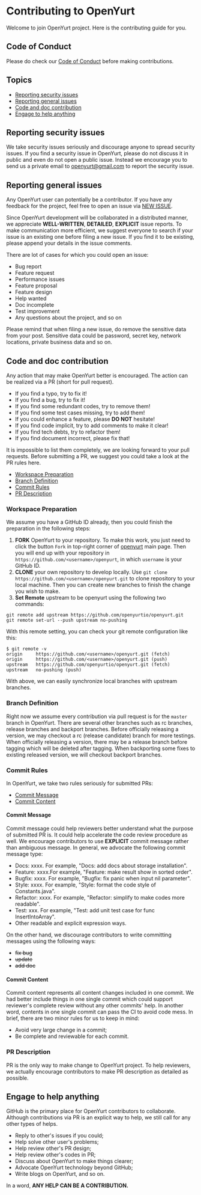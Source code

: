 # Contributing to OpenYurt

Welcome to join OpenYurt project. Here is the contributing guide for you.

## Code of Conduct

Please do check our [Code of Conduct](CODE_OF_CONDUCT.md) before making contributions.


## Topics

* [Reporting security issues](#reporting-security-issues)
* [Reporting general issues](#reporting-general-issues)
* [Code and doc contribution](#code-and-doc-contribution)
* [Engage to help anything](#engage-to-help-anything)

## Reporting security issues

We take security issues seriously and discourage anyone to spread security issues. If you find a security issue in OpenYurt, please do not discuss it in public and even do not open a public issue. Instead we encourage you to send us a private email to  [openyurt@gmail.com](mailto:openyurt@gmail.com) to report the security issue.

## Reporting general issues

Any OpenYurt user can potentially be a contributor. If you have any feedback for the project, feel free to open an issue via [NEW ISSUE](https://github.com/openyurtio/openyurt/issues/new).

Since OpenYurt development will be collaborated in a distributed manner, we appreciate **WELL-WRITTEN**, **DETAILED**, **EXPLICIT** issue reports. To make communication more efficient, we suggest everyone to search if your issue is an existing one before filing a new issue. If you find it to be existing, please append your details in the issue comments.

There are lot of cases for which you could open an issue:

* Bug report
* Feature request
* Performance issues
* Feature proposal
* Feature design
* Help wanted
* Doc incomplete
* Test improvement
* Any questions about the project, and so on

Please remind that when filing a new issue, do remove the sensitive data from your post. Sensitive data could be password, secret key, network locations, private business data and so on.

## Code and doc contribution

Any action that may make OpenYurt better is encouraged. The action can be realized via a PR (short for pull request).

* If you find a typo, try to fix it!
* If you find a bug, try to fix it!
* If you find some redundant codes, try to remove them!
* If you find some test cases missing, try to add them!
* If you could enhance a feature, please **DO NOT** hesitate!
* If you find code implicit, try to add comments to make it clear!
* If you find tech debts, try to refactor them!
* If you find document incorrect, please fix that!

It is impossible to list them completely, we are looking forward to your pull requests. 
Before submitting a PR, we suggest you could take a look at the PR rules here.

* [Workspace Preparation](#workspace-preparation)
* [Branch Definition](#branch-definition)
* [Commit Rules](#commit-rules)
* [PR Description](#pr-description)

### Workspace Preparation

We assume you have a GitHub ID already, then you could finish the preparation in the following steps:

1. **FORK** OpenYurt to your repository. To make this work, you just need to click the button `Fork` in top-right corner of [openyurt](https://github.com/openyurtio/openyurt) main page. Then you will end up with your repository in `https://github.com/<username>/openyurt`, in which `username` is your GitHub ID.
1. **CLONE** your own repository to develop locally. Use `git clone https://github.com/<username>/openyurt.git` to clone repository to your local machine. Then you can create new branches to finish the change you wish to make.
1. **Set Remote** upstream to be openyurt using the following two commands:

```
git remote add upstream https://github.com/openyurtio/openyurt.git
git remote set-url --push upstream no-pushing
```

With this remote setting, you can check your git remote configuration like this:

```
$ git remote -v
origin     https://github.com/<username>/openyurt.git (fetch)
origin     https://github.com/<username>/openyurt.git (push)
upstream   https://github.com/openyurtio/openyurt.git (fetch)
upstream   no-pushing (push)
```

With above, we can easily synchronize local branches with upstream branches.

### Branch Definition

Right now we assume every contribution via pull request is for the `master` branch in OpenYurt.
There are several other branches such as rc branches, release branches and backport branches.
Before officially releasing a version, we may checkout a rc (release candidate) branch for more testings.
When officially releasing a version, there may be a release branch before tagging which will be deleted after tagging.
When backporting some fixes to existing released version, we will checkout backport branches. 

### Commit Rules

In OpenYurt, we take two rules seriously for submitted PRs:

* [Commit Message](#commit-message)
* [Commit Content](#commit-content)

#### Commit Message

Commit message could help reviewers better understand what the purpose of submitted PR is. It could help accelerate the code review procedure as well. We encourage contributors to use **EXPLICIT** commit message rather than ambiguous message. In general, we advocate the following commit message type:

* Docs: xxxx. For example, "Docs: add docs about storage installation".
* Feature: xxxx.For example, "Feature: make result show in sorted order".
* Bugfix: xxxx. For example, "Bugfix: fix panic when input nil parameter".
* Style: xxxx. For example, "Style: format the code style of Constants.java".
* Refactor: xxxx. For example, "Refactor: simplify to make codes more readable".
* Test: xxx. For example, "Test: add unit test case for func InsertIntoArray".
* Other readable and explicit expression ways.

On the other hand, we discourage contributors to write committing messages using the following ways:

* ~~fix bug~~
* ~~update~~
* ~~add doc~~

#### Commit Content

Commit content represents all content changes included in one commit. We had better include things in one single commit which could support reviewer's complete review without any other commits' help. In another word, contents in one single commit can pass the CI to avoid code mess. In brief, there are two minor rules for us to keep in mind:

* Avoid very large change in a commit;
* Be complete and reviewable for each commit.


### PR Description

PR is the only way to make change to OpenYurt project. To help reviewers, we actually encourage contributors to make PR description as detailed as possible.

## Engage to help anything

GitHub is the primary place for OpenYurt contributors to collaborate. Although contributions via PR is an explicit way to help, we still call for any other types of helps.

* Reply to other's issues if you could;
* Help solve other user's problems;
* Help review other's PR design;
* Help review other's codes in PR;
* Discuss about OpenYurt to make things clearer;
* Advocate OpenYurt technology beyond GitHub;
* Write blogs on OpenYurt, and so on.

In a word, **ANY HELP CAN BE A CONTRIBUTION.**
